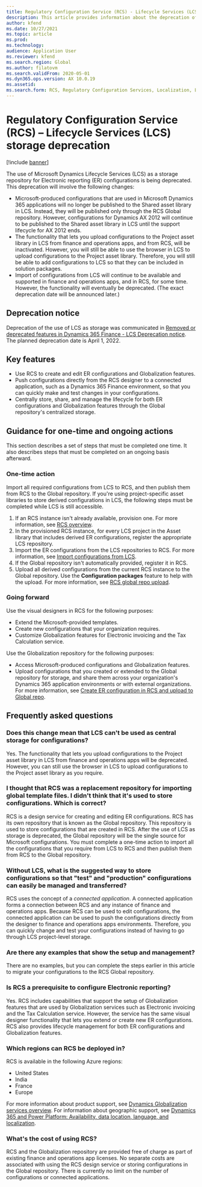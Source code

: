 ```yaml
---
title: Regulatory Configuration Service (RCS) - Lifecycle Services (LCS) storage deprecation
description: This article provides information about the deprecation of Microsoft Dynamics Lifecycle Services (LCS) storage that is planned as part of the rollout of the Regulatory Configuration Service (RCS) Global repository.
author: kfend
ms.date: 10/27/2021
ms.topic: article
ms.prod: 
ms.technology: 
audience: Application User
ms.reviewer: kfend
ms.search.region: Global
ms.author: filatovm
ms.search.validFrom: 2020-05-01
ms.dyn365.ops.version: AX 10.0.19
ms.assetid: 
ms.search.form: RCS, Regulatory Configuration Services, Localization, LCS storage, LCS storage deprecation
---
```

# Regulatory Configuration Service (RCS) – Lifecycle Services (LCS) storage deprecation

[!include [banner](../../includes/banner.md)]

The use of Microsoft Dynamics Lifecycle Services (LCS) as a storage repository for Electronic reporting (ER) configurations is being deprecated. This deprecation will involve the following changes:

- Microsoft-produced configurations that are used in Microsoft Dynamics 365 applications will no longer be published to the Shared asset library in LCS. Instead, they will be published only through the RCS Global repository. However, configurations for Dynamics AX 2012 will continue to be published to the Shared asset library in LCS until the support lifecycle for AX 2012 ends.
- The functionality that lets you upload configurations to the Project asset library in LCS from finance and operations apps, and from RCS, will be inactivated. However, you will still be able to use the browser in LCS to upload configurations to the Project asset library. Therefore, you will still be able to add configurations to LCS so that they can be included in solution packages.
- Import of configurations from LCS will continue to be available and supported in finance and operations apps, and in RCS, for some time. However, the functionality will eventually be deprecated. (The exact deprecation date will be announced later.)

## Deprecation notice

Deprecation of the use of LCS as storage was communicated in [Removed or deprecated features in Dynamics 365 Finance - LCS Deprecation notice](../../get-started/removed-deprecated-features-finance.md#features-removed-or-deprecated-in-the-finance-10017-release). The planned deprecation date is April 1, 2022.

## Key features

- Use RCS to create and edit ER configurations and Globalization features.
- Push configurations directly from the RCS designer to a connected application, such as a Dynamics 365 Finance environment, so that you can quickly make and test changes in your configurations.
- Centrally store, share, and manage the lifecycle for both ER configurations and Globalization features through the Global repository's centralized storage.

## Guidance for one-time and ongoing actions

This section describes a set of steps that must be completed one time. It also describes steps that must be completed on an ongoing basis afterward.

### One-time action

Import all required configurations from LCS to RCS, and then publish them from RCS to the Global repository. If you're using project-specific asset libraries to store derived configurations in LCS, the following steps must be completed while LCS is still accessible.

1. If an RCS instance isn't already available, provision one. For more information, see [RCS overview](rcs-overview.md).
2. In the provisioned RCS instance, for every LCS project in the Asset library that includes derived ER configurations, register the appropriate LCS repository.
3. Import the ER configurations from the LCS repositories to RCS. For more information, see [Import configurations from LCS](/dynamics365/fin-ops-core/dev-itpro/analytics/tasks/er-import-configuration-lifecycle-services).
4. If the Global repository isn't automatically provided, register it in RCS.
5. Upload all derived configurations from the current RCS instance to the Global repository. Use the **Configuration packages** feature to help with the upload. For more information, see [RCS global repo upload](rcs-global-repo-upload.md).

### Going forward

Use the visual designers in RCS for the following purposes:

- Extend the Microsoft-provided templates.
- Create new configurations that your organization requires.
- Customize Globalization features for Electronic invoicing and the Tax Calculation service.

Use the Globalization repository for the following purposes:

- Access Microsoft-produced configurations and Globalization features.
- Upload configurations that you created or extended to the Global repository for storage, and share them across your organization's Dynamics 365 application environments or with external organizations. For more information, see [Create ER configuration in RCS and upload to Global repo](rcs-global-repo-upload.md).

## Frequently asked questions

### Does this change mean that LCS can't be used as central storage for configurations?

Yes. The functionality that lets you upload configurations to the Project asset library in LCS from finance and operations apps will be deprecated. However, you can still use the browser in LCS to upload configurations to the Project asset library as you require.

### I thought that RCS was a replacement repository for importing global template files. I didn't think that it's used to store configurations. Which is correct?

RCS is a design service for creating and editing ER configurations. RCS has its own repository that is known as the Global repository. This repository is used to store configurations that are created in RCS. After the use of LCS as storage is deprecated, the Global repository will be the single source for Microsoft configurations. You must complete a one-time action to import all the configurations that you require from LCS to RCS and then publish them from RCS to the Global repository.

### Without LCS, what is the suggested way to store configurations so that "test" and "production" configurations can easily be managed and transferred?

RCS uses the concept of a *connected application*. A connected application forms a connection between RCS and any instance of finance and operations apps. Because RCS can be used to edit configurations, the connected application can be used to push the configurations directly from the designer to finance and operations apps environments. Therefore, you can quickly change and test your configurations instead of having to go through LCS project-level storage.

### Are there any examples that show the setup and management?

There are no examples, but you can complete the steps earlier in this article to migrate your configurations to the RCS Global repository.

### Is RCS a prerequisite to configure Electronic reporting?

Yes. RCS includes capabilities that support the setup of Globalization features that are used by Globalization services such as Electronic invoicing and the Tax Calculation service. However, the service has the same visual designer functionality that lets you extend or create new ER configurations. RCS also provides lifecycle management for both ER configurations and Globalization features.

### Which regions can RCS be deployed in?

RCS is available in the following Azure regions:

- United States
- India
- France
- Europe

For more information about product support, see [Dynamics Globalization services overview](globalization-services-overview.md). For information about geographic support, see [Dynamics 365 and Power Platform: Availability, data location, language, and localization](https://aka.ms/rcs/D365Productavailabilityguide).

### What's the cost of using RCS?

RCS and the Globalization repository are provided free of charge as part of existing finance and operations app licenses. No separate costs are associated with using the RCS design service or storing configurations in the Global repository. There is currently no limit on the number of configurations or connected applications.

